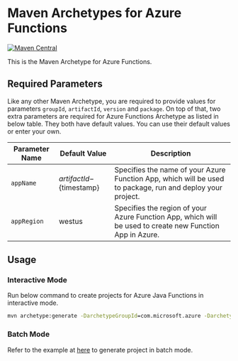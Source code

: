 # Maven Archetypes for Azure Functions
[![Maven Central](https://img.shields.io/maven-central/v/com.microsoft.azure/azure-functions-archetype.svg)](http://search.maven.org/#search%7Cga%7C1%7Cg%3A%22com.microsoft.azure%22%20AND%20a%3A%22azure-functions-archetype%22)

This is the Maven Archetype for Azure Functions.

## Required Parameters

Like any other Maven Archetype, you are required to provide values for parameters `groupId`, `artifactId`, `version` and `package`.
On top of that, two extra parameters are required for Azure Functions Archetype as listed in below table. They both have default values.
You can use their default values or enter your own.

Parameter Name | Default Value | Description
---|---|---
`appName` | ${artifactId}-${timestamp} | Specifies the name of your Azure Function App, which will be used to package, run and deploy your project.
`appRegion` | westus | Specifies the region of your Azure Function App, which will be used to create new Function App in Azure.

## Usage

### Interactive Mode
Run below command to create projects for Azure Java Functions in interactive mode.

```cmd
mvn archetype:generate -DarchetypeGroupId=com.microsoft.azure -DarchetypeArtifactId=azure-functions-archetype
```

### Batch Mode
Refer to the example at [here](https://maven.apache.org/archetype/maven-archetype-plugin/examples/generate-batch.html) to generate project in batch mode.
